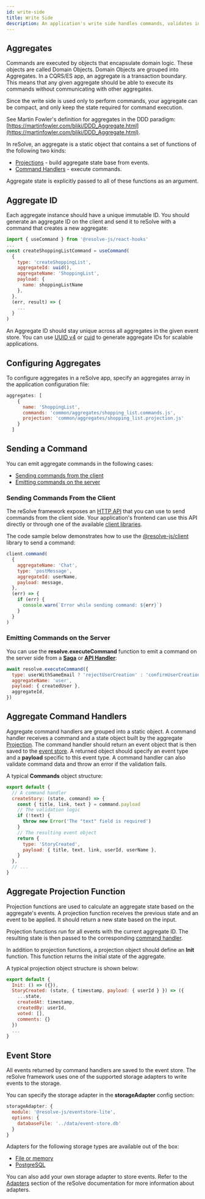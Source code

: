 ```yaml
---
id: write-side
title: Write Side
description: An application's write side handles commands, validates input data, and emits events based on valid commands.
---
```


## Aggregates

Commands are executed by objects that encapsulate domain logic. These objects are called Domain Objects.
Domain Objects are grouped into Aggregates. In a CQRS/ES app, an aggregate is a transaction boundary. This means that any given aggregate should be able to execute its commands without communicating with other aggregates.

Since the write side is used only to perform commands, your aggregate can be compact, and only keep the state required for command execution.

See Martin Fowler's definition for aggregates in the DDD paradigm: [https://martinfowler.com/bliki/DDD_Aggregate.html](https://martinfowler.com/bliki/DDD_Aggregate.html).

In reSolve, an aggregate is a static object that contains a set of functions of the following two kinds:

- [Projections](#aggregate-projection-function) - build aggregate state base from events.
- [Command Handlers](#aggregate-command-handlers) - execute commands.

Aggregate state is explicitly passed to all of these functions as an argument.

## Aggregate ID

Each aggregate instance should have a unique immutable ID. You should generate an aggregate ID on the client and send it to reSolve with a command that creates a new aggregate:

```js
import { useCommand } from '@resolve-js/react-hooks'
...
const createShoppingListCommand = useCommand(
  {
    type: 'createShoppingList',
    aggregateId: uuid(),
    aggregateName: 'ShoppingList',
    payload: {
      name: shoppingListName
    },
  },
  (err, result) => {
    ...
  }
)
```

An Aggregate ID should stay unique across all aggregates in the given event store. You can use [UUID v4](https://github.com/kelektiv/node-uuid#version-4) or [cuid](https://github.com/ericelliott/cuid) to generate aggregate IDs for scalable applications.

## Configuring Aggregates

To configure aggregates in a reSolve app, specify an aggregates array in the application configuration file:

<!-- prettier-ignore-start -->

[embedmd]:# (../../examples/js/shopping-list/config.app.js /aggregates: \[/ /\]/)
```js
aggregates: [
    {
      name: 'ShoppingList',
      commands: 'common/aggregates/shopping_list.commands.js',
      projection: 'common/aggregates/shopping_list.projection.js'
    }
  ]
```

<!-- prettier-ignore-end -->

## Sending a Command

You can emit aggregate commands in the following cases:

- [Sending commands from the client](#sending-commands-from-the-client)
- [Emitting commands on the server](#emitting-commands-on-the-server)

### Sending Commands From the Client

The reSolve framework exposes an [HTTP API](api/client/http-api.md) that you can use to send commands from the client side. Your application's frontend can use this API directly or through one of the available [client libraries](frontend.md).

The code sample below demonstrates how to use the [@resolve-js/client](api/client/resolve-client.md) library to send a command:

```js
client.command(
  {
    aggregateName: 'Chat',
    type: 'postMessage',
    aggregateId: userName,
    payload: message,
  },
  (err) => {
    if (err) {
      console.warn(`Error while sending command: ${err}`)
    }
  }
)
```

### Emitting Commands on the Server

You can use the **resolve.executeCommand** function to emit a command on the server side from a **[Saga](sagas.md)** or **[API Handler](api-handlers.md)**:

```js
await resolve.executeCommand({
  type: userWithSameEmail ? 'rejectUserCreation' : 'confirmUserCreation',
  aggregateName: 'user',
  payload: { createdUser },
  aggregateId,
})
```

## Aggregate Command Handlers

Aggregate command handlers are grouped into a static object. A command handler receives a command and a state object built by the aggregate [Projection](#aggregate-projection-function). The command handler should return an event object that is then saved to the [event store](#event-store). A returned object should specify an event type and a **payload** specific to this event type. A command handler can also validate command data and throw an error if the validation fails.

A typical **Commands** object structure:

```js
export default {
  // A command handler
  createStory: (state, command) => {
    const { title, link, text } = command.payload
    // The validation logic
    if (!text) {
      throw new Error('The "text" field is required')
    }
    // The resulting event object
    return {
      type: 'StoryCreated',
      payload: { title, text, link, userId, userName },
    }
  },
  // ...
}
```

## Aggregate Projection Function

Projection functions are used to calculate an aggregate state based on the aggregate's events. A projection function receives the previous state and an event to be applied. It should return a new state based on the input.

Projection functions run for all events with the current aggregate ID. The resulting state is then passed to the corresponding [command handler](#aggregate-command-handlers).

In addition to projection functions, a projection object should define an **Init** function. This function returns the initial state of the aggregate.

A typical projection object structure is shown below:

```js
export default {
  Init: () => ({}),
  StoryCreated: (state, { timestamp, payload: { userId } }) => ({
    ...state,
    createdAt: timestamp,
    createdBy: userId,
    voted: [],
    comments: {}
  })
  ...
}
```

## Event Store

All events returned by command handlers are saved to the event store. The reSolve framework uses one of the supported storage adapters to write events to the storage.

You can specify the storage adapter in the **storageAdapter** config section:

```js
storageAdapter: {
  module: '@resolve-js/eventstore-lite',
  options: {
    databaseFile: '../data/event-store.db'
  }
}
```

Adapters for the following storage types are available out of the box:

- [File or memory](https://github.com/reimagined/resolve/tree/master/packages/runtime/adapters/eventstore-adapters/eventstore-lite)
- [PostgreSQL](https://github.com/reimagined/resolve/tree/master/packages/runtime/adapters/eventstore-adapters/eventstore-postgresql)

You can also add your own storage adapter to store events.
Refer to the [Adapters](adapters.md) section of the reSolve documentation for more information about adapters.
